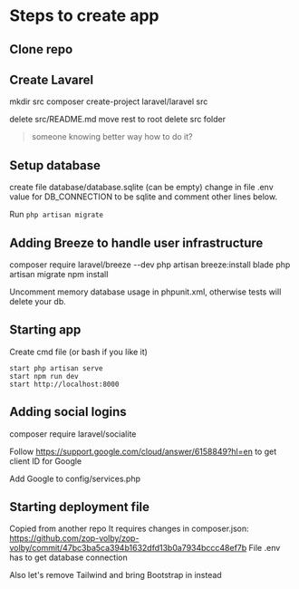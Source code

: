 # Steps to create app

## Clone repo

## Create Lavarel

mkdir src
composer create-project laravel/laravel src

delete src/README.md
move rest to root
delete src folder

> someone knowing better way how to do it?

## Setup database

create file database/database.sqlite (can be empty) change in file .env value for DB_CONNECTION to be sqlite and comment other lines below.

Run `php artisan migrate`

## Adding Breeze to handle user infrastructure

composer require laravel/breeze --dev
php artisan breeze:install blade
php artisan migrate
npm install

Uncomment memory database usage in phpunit.xml, otherwise tests will delete your db.

## Starting app

Create cmd file (or bash if you like it)

```
start php artisan serve
start npm run dev
start http://localhost:8000
```

## Adding social logins

composer require laravel/socialite

Follow https://support.google.com/cloud/answer/6158849?hl=en to get client ID for Google 

Add Google to config/services.php

## Starting deployment file

Copied from another repo
It requires changes in composer.json: https://github.com/zop-volby/zop-volby/commit/47bc3ba5ca394b1632dfd13b0a7934bccc48ef7b
File .env has to get database connection

Also let's remove Tailwind and bring Bootstrap in instead